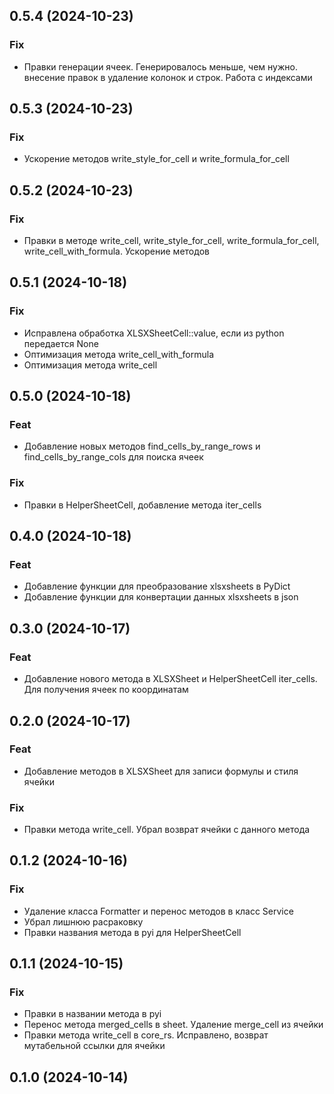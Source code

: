 ## 0.5.4 (2024-10-23)

### Fix

- Правки генерации ячеек. Генерировалось меньше, чем нужно. внесение правок в удаление колонок и строк. Работа с индексами

## 0.5.3 (2024-10-23)

### Fix

- Ускорение методов write_style_for_cell и write_formula_for_cell

## 0.5.2 (2024-10-23)

### Fix

- Правки в методе write_cell, write_style_for_cell, write_formula_for_cell, write_cell_with_formula. Ускорение методов

## 0.5.1 (2024-10-18)

### Fix

- Исправлена обработка XLSXSheetCell::value, если из python передается None
- Оптимизация метода write_cell_with_formula
- Оптимизация метода write_cell

## 0.5.0 (2024-10-18)

### Feat

- Добавление новых методов find_cells_by_range_rows и find_cells_by_range_cols для поиска ячеек

### Fix

- Правки в HelperSheetCell, добавление метода iter_cells

## 0.4.0 (2024-10-18)

### Feat

- Добавление функции для преобразование xlsxsheets в PyDict
- Добавление функции для конвертации данных xlsxsheets в json

## 0.3.0 (2024-10-17)

### Feat

- Добавление нового метода в XLSXSheet и HelperSheetCell iter_cells. Для получения ячеек по координатам

## 0.2.0 (2024-10-17)

### Feat

- Добавление методов в XLSXSheet для записи формулы и стиля ячейки

### Fix

- Правки метода write_cell. Убрал возврат ячейки с данного метода

## 0.1.2 (2024-10-16)

### Fix

- Удаление класса Formatter и перенос методов в класс Service
- Убрал лишнюю расраковку
- Правки названия метода в pyi для HelperSheetCell

## 0.1.1 (2024-10-15)

### Fix

- Правки в названии метода в pyi
- Перенос метода merged_cells в sheet. Удаление merge_cell из ячейки
- Правки метода write_cell в core_rs. Исправлено, возврат мутабельной ссылки для ячейки

## 0.1.0 (2024-10-14)
